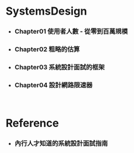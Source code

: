 SystemsDesign
=====
* ### Chapter01 使用者人數 - 從零到百萬規模
* ### Chapter02 粗略的估算
* ### Chapter03 系統設計面試的框架
* ### Chapter04 設計網路限速器
<br />

Reference
=====
* ### 內行人才知道的系統設計面試指南
